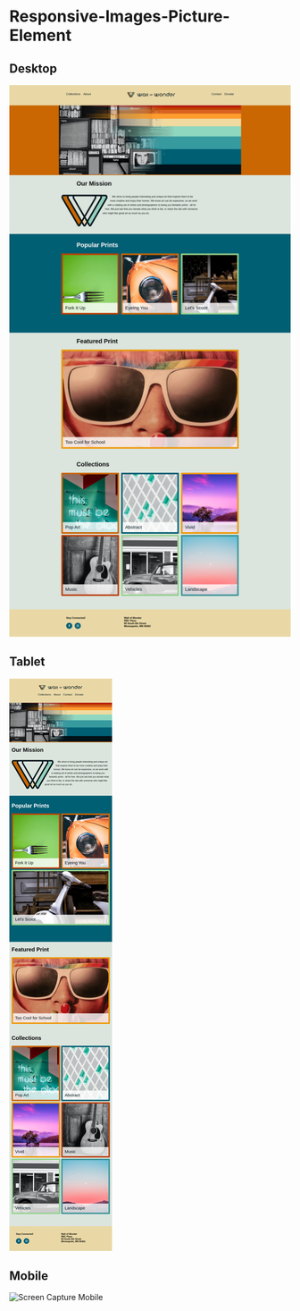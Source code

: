 # Responsive-Images-Picture-Element

## Desktop
![Screen Capture Desktop](https://github.com/kevinbdx35/Responsive-Images-Picture-Element/blob/main/screencapture-kevinbdx35-github-io-Responsive-Images-Picture-Element-2022-04-26-19_56_02.png?raw=true)

## Tablet
![Screen Capture Tablet](https://github.com/kevinbdx35/Responsive-Images-Picture-Element/blob/main/screencapture-kevinbdx35-github-io-Responsive-Images-Picture-Element-2022-04-26-19_57_04.png?raw=true)

## Mobile
![Screen Capture Mobile]()
